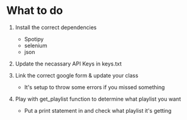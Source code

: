 # What to do
1. Install the correct dependencies 

   * Spotipy
   * selenium
   * json

2. Update the necassary API Keys in keys.txt

3. Link the correct google form & update your class

   * It's setup to throw some errors if you missed something

4. Play with get_playlist function to determine what playlist you want

   * Put a print statement in and check what playlist it's getting
